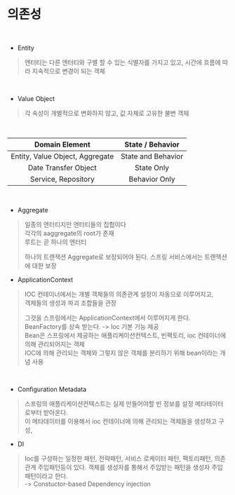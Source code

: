 # 의존성

</br>

- Entity

> 엔터티는 다른 엔터티와 구별 할 수 있는 식별자를 가지고 있고, 시간에 흐름에 따라 지속적으로 변경이 되는 객체

</br>

- Value Object

> 각 속성이 개별적으로 변화하지 않고, 값 자체로 고유한 불변 객체

</br>

|         Domain Element          |  State / Behavior  |
| :-----------------------------: | :----------------: |
| Entity, Value Object, Aggregate | State and Behavior |
|      Date Transfer Object       |     State Only     |
|       Service, Repository       |   Behavior Only    |

</br>

- Aggregate

> 일종의 엔터티지만 엔터티들의 집합이다  
> 각각의 aaggregate의 root가 존재  
> 루트는 곧 하나의 엔터티
>
> 하나의 트랜잭션 Aggregate로 보장되어야 된다.
> 스프링 서비스에서는 트랜잭션에 대한 보장

- ApplicationContext

> IOC 컨테이너에서는 개별 객체들의 의존관계 설정이 자동으로 이루어지고,  
> 객체들의 생성과 파괴 조합들을 관장
>
> 그것을 스프링에서는 ApplicationContext에서 이루어지게 한다.  
> BeanFactory를 상속 받는다. -> Ioc 기본 기능 제공  
> Bean은 스프링에서 제공하는 애플리케이션컨텍스트, 빈팩토리, ioc 컨테이너에 의해 관리되어지는 객체  
> IOC에 의해 관리되는 객체와 그렇지 않은 객체를 분리하기 위해 bean이라는 개념 사용

</br>

- Configuration Metadata

> 스프링의 애플리케이션컨텍스트는 실제 만들어야할 빈 정보를 설정 메타테이터로부터 받아온다.  
> 이 메타데이터를 이용해서 ioc 컨테이너에 의해 관리되는 객체들을 생성하고 구성,

- DI

> Ioc를 구성하는 일정한 패턴, 전략패턴, 서비스 로케이터 패턴, 팩토리패턴, 의존관계 주입패턴등이 있다.
> 객체를 생성자를 통해서 주입받는 패턴을 생성자 주입패턴이라고 한다.  
> -> Constuctor-based Dependency injection
